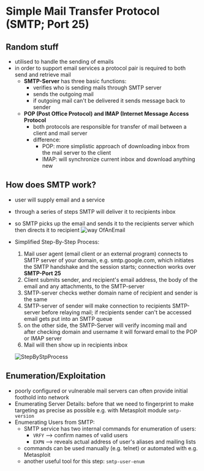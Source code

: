 # Simple Mail Transfer Protocol (SMTP; Port 25)

## Random stuff

- utilised to handle the sending of emails
- in order to support email services a protocol pair is required to both send and retrieve mail
  - **SMTP-Server** has three basic functions:
    - verifies who is sending mails through SMTP server
    - sends the outgoing mail
    - if outgoing mail can't be delivered it sends message back to sender
  - **POP (Post Office Protocol) and IMAP (Internet Message Access Protocol**
    - both protocols are responsible for transfer of mail between a client and mail server
    - difference:
      - POP: more simplistic approach of downloading inbox from the mail server to the client
      - IMAP: will synchronize current inbox and download anything new

## How does SMTP work?

- user will supply email and a service
- through a series of steps SMTP will deliver it to recipients inbox
- so SMTP picks up the email and sends it to the recipients server which then directs it to recipient
  ![way OfAnEmail](../markdownImages/2023-06-07-17-48-47.png)
- Simplified Step-By-Step Process:

  1. Mail user agent (email client or an external program) connects to SMTP server of your domain, e.g. smtp.google.com, which initiates the SMTP handshake and the session starts; connection works over **SMTP-Port 25**
  2. Client submits sender, and recipient's email address, the body of the email and any attachments, to the SMTP-server
  3. SMTP-server checks wether domain name of recipient and sender is the same
  4. SMTP-server of sender will make connection to recipients SMTP-server before relaying mail; if recipients sender can't be accessed email gets put into an SMTP queue
  5. on the other side, the SMTP-Server will verify incoming mail and after checking domain and username it will forward email to the POP or IMAP server
  6. Mail will then show up in recipients inbox

  ![StepByStpProcess](../markdownImages/2023-06-07-19-42-37.png)

## Enumeration/Exploitation

- poorly configured or vulnerable mail servers can often provide initial foothold into network
- Enumerating Server Details: before that we need to fingerprint to make targeting as precise as possible e.g. with Metasploit module `smtp-version`
- Enumerating Users from SMTP:
  - SMTP service has two internal commands for enumeration of users:
    - `VRFY` --> confirm names of valid users
    - `EXPN` --> reveals actual address of user's aliases and mailing lists
  - commands can be used manually (e.g. telnet) or automated with e.g. Metasploit
  - another useful tool for this step: `smtp-user-enum`

